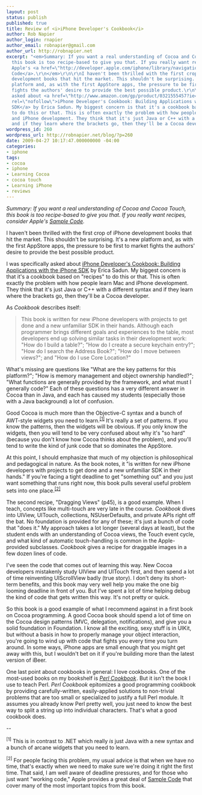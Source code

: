 ```yaml
---
layout: post
status: publish
published: true
title: Review of <i>iPhone Developer's Cookbook</i>
author: Rob Napier
author_login: rnapier
author_email: robnapier@gmail.com
author_url: http://robnapier.net
excerpt: "<em>Summary: If you want a real understanding of Cocoa and Cocoa Touch,
  this book is too recipe-based to give you that. If you really want recipes, consider
  Apple's <a href=\"http://developer.apple.com/iphone/library/navigation/SampleCode.html\">Sample
  Code</a>.\r\n</em>\r\n\r\nI haven't been thrilled with the first crop of iPhone
  development books that hit the market. This shouldn't be surprising. It's a new
  platform and, as with the first AppStore apps, the pressure to be first to market
  fights the authors' desire to provide the best possible product.\r\n\r\nI was specifically
  asked about <a href=\"http://www.amazon.com/gp/product/0321555457?ie=UTF8&tag=cocoaphony-20&linkCode=as2&camp=1789&creative=390957&creativeASIN=0321555457\"
  rel=\"nofollow\">iPhone Developer's Cookbook: Building Applications with the iPhone
  SDK</a> by Erica Sadun. My biggest concern is that it's a cookbook based on \"recipes\"
  to do this or that. This is often exactly the problem with how people learn Mac
  and iPhone development. They think that it's just Java or C++ with a different syntax
  and if they learn where the brackets go, then they'll be a Cocoa developer. "
wordpress_id: 260
wordpress_url: http://robnapier.net/blog/?p=260
date: 2009-04-27 10:17:47.000000000 -04:00
categories:
- iphone
tags:
- cocoa
- iphone
- Learning Cocoa
- cocoa touch
- Learning iPhone
- reviews
---
```

<em>Summary: If you want a real understanding of Cocoa and Cocoa Touch, this book is too recipe-based to give you that. If you really want recipes, consider Apple's <a href="http://developer.apple.com/iphone/library/navigation/SampleCode.html">Sample Code</a>.
</em>

I haven't been thrilled with the first crop of iPhone development books that hit the market. This shouldn't be surprising. It's a new platform and, as with the first AppStore apps, the pressure to be first to market fights the authors' desire to provide the best possible product.

I was specifically asked about <a href="http://www.amazon.com/gp/product/0321555457?ie=UTF8&tag=cocoaphony-20&linkCode=as2&camp=1789&creative=390957&creativeASIN=0321555457" rel="nofollow">iPhone Developer's Cookbook: Building Applications with the iPhone SDK</a> by Erica Sadun. My biggest concern is that it's a cookbook based on "recipes" to do this or that. This is often exactly the problem with how people learn Mac and iPhone development. They think that it's just Java or C++ with a different syntax and if they learn where the brackets go, then they'll be a Cocoa developer. <a id="more"></a><a id="more-260"></a>

As <em>Cookbook</em> describes itself:

<blockquote>This book is written for new iPhone developers with projects to get done and a new unfamiliar SDK in their hands. Although each programmer brings different goals and experiences to the table, most developers end up solving similar tasks in their development work: "How do I build a table?"; "How do I create a secure keychain entry?"; "How do I search the Address Book?"; "How do I move between views?"; and "How do I use Core Location?"</blockquote>

What's missing are questions like "What are the key patterns for this platform?"; "How is memory management and object ownership handled?"; "What functions are generally provided by the framework, and what must I generally code?" Each of these questions has a very different answer in Cocoa than in Java, and each has caused my students (especially those with a Java background) a lot of confusion.

Good Cocoa is much more than the Objective-C syntax and a bunch of AWT-style widgets you need to learn.<sup><a href="#footnote-1">[1]</a></sup> It's really a set of patterns. If you know the patterns, then the widgets will be obvious. If you only know the widgets, then you will tend to be very confused about why it's "so hard" (because you don't know how Cocoa thinks about the problem), and you'll tend to write the kind of junk code that so dominates the AppStore.

At this point, I should emphasize that much of my objection is philosophical and pedagogical in nature. As the book notes, it "is written for new iPhone developers with projects to get done and a new unfamiliar SDK in their hands." If you're facing a tight deadline to get "something out" and you just want something that runs right now, this book pulls several useful problem sets into one place.<sup><a href="#footnote-2">[2]</a></sup>

The second recipe, "Dragging Views" (p45), is a good example. When I teach, concepts like multi-touch are very late in the course. <em>Cookbook</em> dives into UIView, UITouch, collections, NSUserDefaults, and private APIs right off the bat. No foundation is provided for any of these; it's just a bunch of code that "does it." My approach takes a lot longer (several days at least), but the student ends with an understanding of Cocoa views, the Touch event cycle, and what kind of automatic touch-handling is common in the Apple-provided subclasses. <em>Cookbook</em> gives a recipe for draggable images in a few dozen lines of code.

I've seen the code that comes out of learning this way. New Cocoa developers mistakenly study UIView and UITouch first, and then spend a lot of time reinventing UIScrollView badly (true story). I don't deny its short-term benefits, and this book may very well help you make the one big looming deadline in front of you. But I've spent a lot of time helping debug the kind of code that gets written this way. It's not pretty or quick.

So this book is a good example of what I recommend against in a first book on Cocoa programming. A good Cocoa book should spend a lot of time on the Cocoa design patterns (MVC, delegation, notifications), and give you a solid foundation in Foundation. I know all the exciting, sexy stuff is in UIKit, but without a basis in how to properly manage your object interaction, you're going to wind up with code that fights you every time you turn around. In some ways, iPhone apps are small enough that you might get away with this, but I wouldn't bet on it if you're building more than the latest version of iBeer.

One last point about cookbooks in general: I love cookbooks. One of the most-used books on my bookshelf is <a href="http://www.amazon.com/gp/product/0596003137?ie=UTF8&tag=cocoaphony-20&linkCode=as2&camp=1789&creative=390957&creativeASIN=0596003137"><em>Perl Cookbook</em></a><img src="http://www.assoc-amazon.com/e/ir?t=cocoaphony-20&l=as2&o=1&a=0596003137" width="1" height="1" border="0" alt="" style="border:none !important; margin:0px !important;" />. But it isn't the book I use to teach Perl. <em>Perl Cookbook</em> epitomizes a good programming cookbook by providing carefully-written, easily-applied solutions to non-trivial problems that are too small or specialized to justify a full Perl module. It assumes you already know Perl pretty well, you just need to know the best way to split a string up into individual characters. That's what a good cookbook does.

--

<sup><a name="footnote-1">[1]</a></sup> This is in contrast to .NET which really <em>is</em> just Java with a new syntax and a bunch of arcane widgets that you need to learn.

<sup><a name="footnote-2">[2]</a></sup> For people facing this problem, my usual advice is that when we have no time, that's exactly when we need to make sure we're doing it right the first time. That said, I am well aware of deadline pressures, and for those who just want "working code," Apple provides a great deal of <a href="http://developer.apple.com/iphone/library/navigation/SampleCode.html">Sample Code</a> that cover many of the most important topics from this book.

